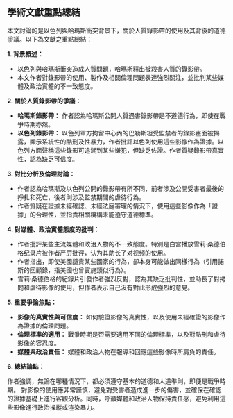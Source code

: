 ## 學術文獻重點總結

本文討論的是以色列與哈瑪斯衝突背景下，關於人質錄影帶的使用及其背後的道德爭議。以下為文獻之重點總結：

**1. 背景概述：**

*   以色列與哈瑪斯衝突造成人質問題，哈瑪斯釋出被殺害人質的錄影帶。
*   本文作者對錄影帶的使用、製作及相關倫理問題表達強烈關注，並批判某些媒體及政治實體的不一致態度。

**2. 關於人質錄影帶的爭議：**

*   **哈瑪斯錄影帶：** 作者認為哈瑪斯公開人質遇害錄影帶是不道德行為，即使在戰爭時期亦然。
*   **以色列錄影帶：** 以色列軍方拘留中心內的巴勒斯坦受監禁者的錄影畫面被揭露，顯示系統性的酷刑及性暴力，作者批評以色列使用這些影像作為證據。以色列方面聲稱這些錄影可追溯到某些嫌犯，但缺乏佐證。作者質疑錄影帶真實性，認為缺乏可信度。

**3. 對比分析及倫理討論：**

*   作者認為哈瑪斯及以色列公開的錄影帶有所不同，前者涉及公開受害者最後的掙扎和死亡，後者則涉及監禁期間的虐待行為。
*   作者質疑在證據未經確認、未經法庭審理的情況下，使用這些影像作為「證據」的合理性，並指責相關機構未能遵守道德標準。

**4. 對媒體、政治實體態度的批判：**

*   作者批評某些主流媒體和政治人物的不一致態度。特別是白宫播放雪莉·桑德伯格纪录片被作者严厉批评，认为其助长了对视频的使用。
*   作者指出，即使美國譴責某些國家的行為，卻本身可能做出同樣行為（引用諾斯的回顧錄，指美國也曾實施類似行為）。
*   雪莉·桑德伯格的紀錄片引發作者強烈反對，認為其缺乏批判性，並助長了對拷問和虐待影像的使用，但作者表示自己沒有對此形成強烈的意見。

**5. 重要爭論焦點：**

*   **影像的真實性與可信度：** 如何驗證影像的真實性，以及使用未經確證的影像作為證據的倫理問題。
*   **倫理標準的適用：** 戰爭時期是否需要適用不同的倫理標準，以及對酷刑和虐待影像的容忍度。
*   **媒體與政治責任：** 媒體和政治人物在報導和回應這些影像時所肩負的責任。

**6. 總結論點：**

作者強調，無論在哪種情況下，都必須遵守基本的道德和人道準則，即便是戰爭時期。 對影像的使用應非常謹慎，避免對受害者造成進一步的傷害，並確保在確認的證據基礎上進行客觀分析。同時，呼籲媒體和政治人物保持責任感，避免利用這些影像進行政治操縱或渲染暴力。